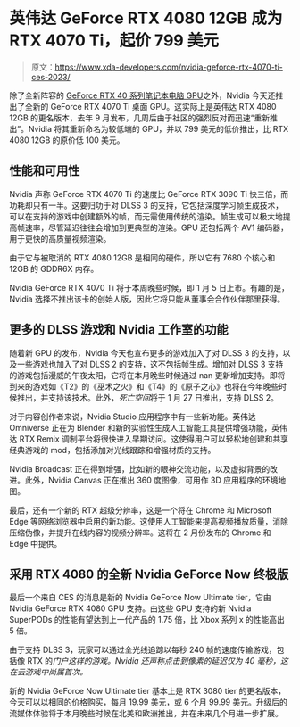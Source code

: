# 英伟达 GeForce RTX 4080 12GB 成为 RTX 4070 Ti，起价 799 美元

> 原文：<https://www.xda-developers.com/nvidia-geforce-rtx-4070-ti-ces-2023/>

除了全新阵容的 [GeForce RTX 40 系列笔记本电脑 GPU](https://www.xda-developers.com/nvidia-geforce-rtx-40-series-laptops-ces-2023/)之外，Nvidia 今天还推出了全新的 GeForce RTX 4070 Ti 桌面 GPU。这实际上是英伟达 RTX 4080 12GB 的更名版本，去年 9 月发布，几周后由于社区的强烈反对而迅速“重新推出”。Nvidia 将其重新命名为较低端的 GPU，并以 799 美元的低价推出，比 RTX 4080 12GB 的原价低 100 美元。

## 性能和可用性

Nvidia 声称 GeForce RTX 4070 Ti 的速度比 GeForce RTX 3090 Ti 快三倍，而功耗却只有一半。这要归功于对 DLSS 3 的支持，它包括深度学习帧生成技术，可以在支持的游戏中创建额外的帧，而无需使用传统的渲染。帧生成可以极大地提高帧速率，尽管延迟往往会增加到更典型的渲染。GPU 还包括两个 AV1 编码器，用于更快的高质量视频渲染。

由于它与被取消的 RTX 4080 12GB 是相同的硬件，所以它有 7680 个核心和 12GB 的 GDDR6X 内存。

Nvidia GeForce RTX 4070 Ti 将于本周晚些时候，即 1 月 5 日上市。有趣的是，Nvidia 选择不推出该卡的创始人版，因此它将只能从董事会合作伙伴那里获得。

## 更多的 DLSS 游戏和 Nvidia 工作室的功能

随着新 GPU 的发布，Nvidia 今天也宣布更多的游戏加入了对 DLSS 3 的支持，以及一些游戏也加入了对 DLSS 2 的支持，这不包括帧生成。增加对 DLSS 3 支持的游戏包括漫威的午夜太阳，它将在本月晚些时候通过 nan 更新增加支持。即将到来的游戏如《T2》的《巫术之火》和《T4》的《原子之心》也将在今年晚些时候推出，并支持该技术。此外，*死亡空间*将于 1 月 27 日推出，支持 DLSS 2。

对于内容创作者来说，Nvidia Studio 应用程序中有一些新功能。英伟达 Omniverse 正在为 Blender 和新的实验性生成人工智能工具提供增强功能，英伟达 RTX Remix 调制平台将很快进入早期访问。这使得用户可以轻松地创建和共享经典游戏的 mod，包括添加对光线跟踪和增强材质的支持。

Nvidia Broadcast 正在得到增强，比如新的眼神交流功能，以及虚拟背景的改进。此外，Nvidia Canvas 正在推出 360 度图像，可用作 3D 应用程序的环境地图。

最后，还有一个新的 RTX 超级分辨率，这是一个将在 Chrome 和 Microsoft Edge 等网络浏览器中启用的新功能。这使用人工智能来提高视频播放质量，消除压缩伪像，并提升在线内容的视频分辨率。这将在 2 月份发布的 Chrome 和 Edge 中提供。

## 采用 RTX 4080 的全新 Nvidia GeForce Now 终极版

最后一个来自 CES 的消息是新的 Nvidia GeForce Now Ultimate tier，它由 Nvidia GeForce RTX 4080 GPU 支持。由这些 GPU 支持的新 Nvidia SuperPODs 的性能有望达到上一代产品的 1.75 倍，比 Xbox 系列 x 的性能高出 5 倍。

由于支持 DLSS 3，玩家可以通过全光线追踪以每秒 240 帧的速度传输游戏，包括像 RTX 的*门户这样的游戏。Nvidia 还声称点击到像素的延迟仅为 40 毫秒，这在云游戏中尚属首次。*

新的 Nvidia GeForce Now Ultimate tier 基本上是 RTX 3080 tier 的更名版本，今天可以以相同的价格购买，每月 19.99 美元，或 6 个月 99.99 美元。升级后的流媒体体验将于本月晚些时候在北美和欧洲推出，并在未来几个月进一步扩展。